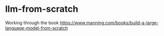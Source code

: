 # llm-from-scratch
Working through the book  https://www.manning.com/books/build-a-large-language-model-from-scratch

